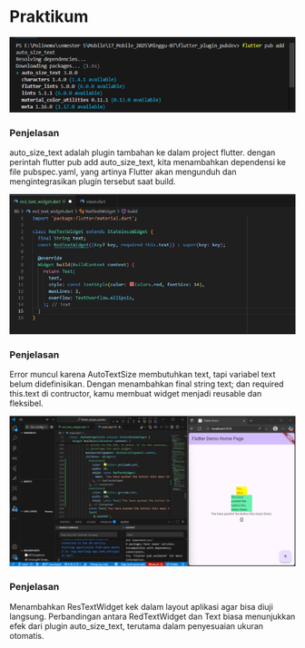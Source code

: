 # Praktikum

![langkah 2](images/01.png)

### Penjelasan

auto_size_text adalah plugin tambahan ke dalam project flutter. dengan perintah flutter pub add auto_size_text, kita menambahkan dependensi ke file pubspec.yaml, yang artinya Flutter akan mengunduh dan mengintegrasikan plugin tersebut saat build.

![langkah 5](images/03.png)

### Penjelasan

Error muncul karena AutoTextSize membutuhkan text, tapi variabel text belum didefinisikan. Dengan menambahkan final string text; dan required this.text di contructor, kamu membuat widget menjadi reusable dan fleksibel.

![langkah 6](images/04.png)

### Penjelasan

Menambahkan ResTextWidget kek dalam layout aplikasi agar bisa diuji langsung. Perbandingan antara RedTextWidget dan Text biasa menunjukkan efek dari plugin auto_size_text, terutama dalam penyesuaian ukuran otomatis.
